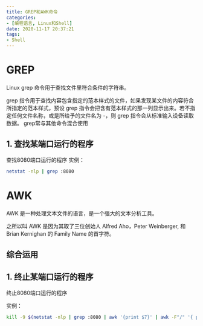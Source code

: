 ```yaml
---
title: GREP和AWK命令
categories: 
- [编程语言, Linux和Shell]
date: 2020-11-17 20:37:21
tags:
- Shell
---
```

# GREP
Linux grep 命令用于查找文件里符合条件的字符串。

grep 指令用于查找内容包含指定的范本样式的文件，如果发现某文件的内容符合所指定的范本样式，预设 grep 指令会把含有范本样式的那一列显示出来。若不指定任何文件名称，或是所给予的文件名为 -，则 grep 指令会从标准输入设备读取数据。
grep常与其他命令混合使用
## 1. 查找某端口运行的程序

查找8080端口运行的程序
实例：
``` bash
netstat -nlp | grep :8080 
```

# AWK
AWK 是一种处理文本文件的语言，是一个强大的文本分析工具。

之所以叫 AWK 是因为其取了三位创始人 Alfred Aho，Peter Weinberger, 和 Brian Kernighan 的 Family Name 的首字符。
## 综合运用 
## 1. 终止某端口运行的程序

终止8080端口运行的程序

实例：
``` bash
kill -9 $(netstat -nlp | grep :8080 | awk '{print $7}' | awk -F"/" '{ print $1 }')
```




